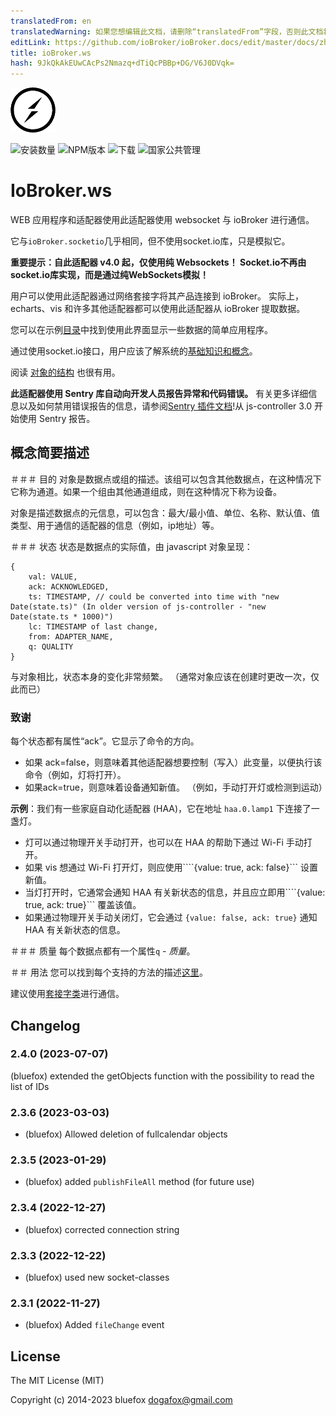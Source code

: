 ```yaml
---
translatedFrom: en
translatedWarning: 如果您想编辑此文档，请删除“translatedFrom”字段，否则此文档将再次自动翻译
editLink: https://github.com/ioBroker/ioBroker.docs/edit/master/docs/zh-cn/adapterref/iobroker.ws/README.md
title: ioBroker.ws
hash: 9JkQkAkEUwCAcPs2Nmazq+dTiQcPBBp+DG/V6J0DVqk=
---
```

![标识](../../../en/adapterref/iobroker.ws/admin/ws.png)

![安装数量](http://iobroker.live/badges/ws-stable.svg)
![NPM版本](http://img.shields.io/npm/v/iobroker.ws.svg)
![下载](https://img.shields.io/npm/dm/iobroker.ws.svg)
![国家公共管理](https://nodei.co/npm/iobroker.ws.png?downloads=true)

# IoBroker.ws
WEB 应用程序和适配器使用此适配器使用 websocket 与 ioBroker 进行通信。

它与`ioBroker.socketio`几乎相同，但不使用socket.io库，只是模拟它。

**重要提示：自此适配器 v4.0 起，仅使用纯 Websockets！ Socket.io不再由socket.io库实现，而是通过纯WebSockets模拟！**

用户可以使用此适配器通过网络套接字将其产品连接到 ioBroker。
实际上，echarts、vis 和许多其他适配器都可以使用此适配器从 ioBroker 提取数据。

您可以在示例[目录](https://github.com/ioBroker/ioBroker.ws/tree/master/example)中找到使用此界面显示一些数据的简单应用程序。

通过使用socket.io接口，用户应该了解系统的[基础知识和概念](https://github.com/ioBroker/ioBroker)。

阅读 [对象的结构](https://github.com/ioBroker/ioBroker/blob/master/doc/SCHEMA.md) 也很有用。

**此适配器使用 Sentry 库自动向开发人员报告异常和代码错误。** 有关更多详细信息以及如何禁用错误报告的信息，请参阅[Sentry 插件文档](https://github.com/ioBroker/plugin-sentry#plugin-sentry)!从 js-controller 3.0 开始使用 Sentry 报告。

## 概念简要描述
＃＃＃ 目的
对象是数据点或组的描述。该组可以包含其他数据点，在这种情况下它称为通道。如果一个组由其他通道组成，则在这种情况下称为设备。

对象是描述数据点的元信息，可以包含：最大/最小值、单位、名称、默认值、值类型、用于通信的适配器的信息（例如，ip地址）等。

＃＃＃ 状态
状态是数据点的实际值，由 javascript 对象呈现：

```
{
    val: VALUE,
    ack: ACKNOWLEDGED,
    ts: TIMESTAMP, // could be converted into time with "new Date(state.ts)" (In older version of js-controller - "new Date(state.ts * 1000)")
    lc: TIMESTAMP of last change,
    from: ADAPTER_NAME,
    q: QUALITY
}
```

与对象相比，状态本身的变化非常频繁。 （通常对象应该在创建时更改一次，仅此而已）

### 致谢
每个状态都有属性“ack”。它显示了命令的方向。

- 如果 ack=false，则意味着其他适配器想要控制（写入）此变量，以便执行该命令（例如，灯将打开）。
- 如果ack=true，则意味着设备通知新值。 （例如，手动打开灯或检测到运动）

**示例**：我们有一些家庭自动化适配器 (HAA)，它在地址 `haa.0.lamp1` 下连接了一盏灯。

- 灯可以通过物理开关手动打开，也可以在 HAA 的帮助下通过 Wi-Fi 手动打开。
- 如果 vis 想通过 Wi-Fi 打开灯，则应使用````{value: true, ack: false}``` 设置新值。
- 当灯打开时，它通常会通知 HAA 有关新状态的信息，并且应立即用````{value: true, ack: true}``` 覆盖该值。
- 如果通过物理开关手动关闭灯，它会通过 ```{value: false, ack: true}``` 通知 HAA 有关新状态的信息。

＃＃＃ 质量
每个数据点都有一个属性`q` - *质量*。

＃＃ 用法
您可以找到每个支持的方法的描述[这里](https://github.com/ioBroker/ioBroker.socket-classes#web-methods)。

建议使用[套接字类](https://github.com/ioBroker/socket-client)进行通信。

<!-- 下一个版本的占位符（在行的开头）：

### **正在进行中** -->

## Changelog
### 2.4.0 (2023-07-07)
(bluefox) extended the getObjects function with the possibility to read the list of IDs

### 2.3.6 (2023-03-03)
* (bluefox) Allowed deletion of fullcalendar objects

### 2.3.5 (2023-01-29)
* (bluefox) added `publishFileAll` method (for future use)

### 2.3.4 (2022-12-27)
* (bluefox) corrected connection string

### 2.3.3 (2022-12-22)
* (bluefox) used new socket-classes

### 2.3.1 (2022-11-27)
* (bluefox) Added `fileChange` event

## License
The MIT License (MIT)

Copyright (c) 2014-2023 bluefox <dogafox@gmail.com>
